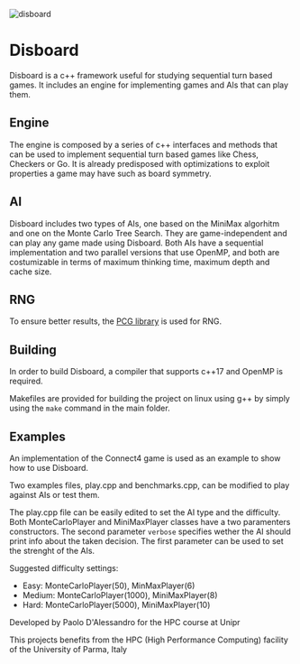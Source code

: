![disboard](https://github.com/user-attachments/assets/36b3e534-6800-4330-8aa8-527ce6a53292)

# Disboard

Disboard is a c++ framework useful for studying sequential turn based games.
It includes an engine for implementing games and AIs that can play them.

## Engine
The engine is composed by a series of c++ interfaces and methods that can be used to implement sequential turn based games like Chess, Checkers or Go.
It is already predisposed with optimizations to exploit properties a game may have such as board symmetry.

## AI

Disboard includes two types of AIs, one based on the MiniMax algorhitm and one on the Monte Carlo Tree Search. They are game-independent and can play any game made using Disboard.
Both AIs have a sequential implementation and two parallel versions that use OpenMP, and both are costumizable in terms of maximum thinking time, maximum depth and cache size.

## RNG

To ensure better results, the [PCG library](https://github.com/imneme/pcg-cpp) is used for RNG.

## Building

In order to build Disboard, a compiler that supports c++17 and OpenMP is required.

Makefiles are provided for building the project on linux using g++ by simply using the `make` command in the main folder.

## Examples

An implementation of the Connect4 game is used as an example to show how to use Disboard.

Two examples files, play.cpp and benchmarks.cpp, can be modified to play against AIs or test them.

The play.cpp file can be easily edited to set the AI type and the difficulty. Both MonteCarloPlayer and MiniMaxPlayer classes have a two paramenters constructors. The second parameter `verbose` specifies wether the AI should print info about the taken decision. The first parameter can be used to set the strenght of the AIs.

Suggested difficulty settings:
 - Easy: MonteCarloPlayer(50), MinMaxPlayer(6)
 - Medium: MonteCarloPlayer(1000), MiniMaxPlayer(8)
 - Hard: MonteCarloPlayer(5000), MiniMaxPlayer(10)
 
Developed by Paolo D'Alessandro for the HPC course at Unipr

This projects benefits from the HPC (High Performance Computing) facility of the University of Parma, Italy
